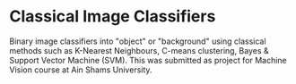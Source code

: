 # Classical Image Classifiers
Binary image classifiers into "object" or "background" using classical methods such as K-Nearest Neighbours, C-means clustering, Bayes &amp; Support Vector Machine (SVM). This was submitted as project for Machine Vision course at Ain Shams University.
